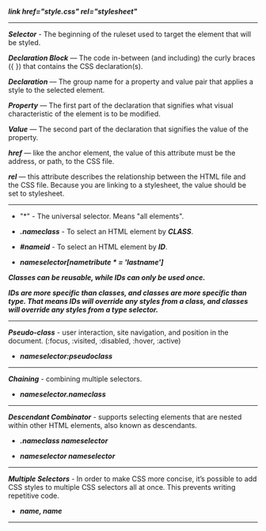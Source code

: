 ***link href="style.css" rel="stylesheet"***
___
***Selector*** - The beginning of the ruleset used to target the element that will be styled.

***Declaration Block*** — The code in-between (and including) the curly braces ({ }) that contains the CSS declaration(s).

***Declaration*** — The group name for a property and value pair that applies a style to the selected element.

***Property*** — The first part of the declaration that signifies what visual characteristic of the element is to be modified.

***Value*** — The second part of the declaration that signifies the value of the property.

***href*** — like the anchor element, the value of this attribute must be the address, or path, to the CSS file.

***rel***  — this attribute describes the relationship between the HTML file and the CSS file. Because you are linking to a stylesheet, the value should be set to stylesheet.
___
- "*" - The universal selector. Means "all elements".

- ***.nameclass*** - To select an HTML element by ***CLASS***.

- ***#nameid*** - To select an HTML element by ***ID***.

-  ***nameselector[nametribute * = 'lastname']*** 

***Classes can be reusable, while IDs can only be used once.***

***IDs are more specific than classes, and classes are more specific than type. That means IDs will override any styles from a class, and classes will override any styles from a type selector.***
___
***Pseudo-class*** - user interaction, site navigation, and position in the document. (:focus, :visited, :disabled, :hover, :active)

- ***nameselector:pseudoclass*** 
___
***Chaining*** - combining multiple selectors.

-  ***nameselector.nameclass***
___
***Descendant Combinator*** -  supports selecting elements that are nested within other HTML elements, also known as descendants.

- ***.nameclass nameselector***

- ***nameselector nameselector***
___
***Multiple Selectors*** -  In order to make CSS more concise, it’s possible to add CSS styles to multiple CSS selectors all at once. This prevents writing repetitive code.

- ***name, name***
___


